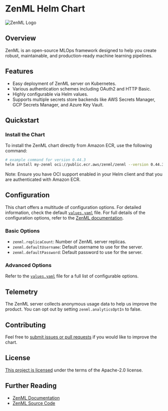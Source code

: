 # ZenML Helm Chart

![ZenML Logo](https://raw.githubusercontent.com/zenml-io/zenml/main/docs/book/.gitbook/assets/zenml_logo.png)

## Overview

ZenML is an open-source MLOps framework designed to help you create robust, maintainable, and production-ready machine learning pipelines.

## Features

- Easy deployment of ZenML server on Kubernetes.
- Various authentication schemes including OAuth2 and HTTP Basic.
- Highly configurable via Helm values.
- Supports multiple secrets store backends like AWS Secrets Manager, GCP Secrets Manager, and Azure Key Vault.

## Quickstart

### Install the Chart

To install the ZenML chart directly from Amazon ECR, use the following command:

```bash
# example command for version 0.44.3
helm install my-zenml oci://public.ecr.aws/zenml/zenml --version 0.44.3
```

Note: Ensure you have OCI support enabled in your Helm client and that you are authenticated with Amazon ECR.

## Configuration

This chart offers a multitude of configuration options. For detailed
information, check the default [`values.yaml`](values.yaml) file. For full
details of the configuration options, refer to the [ZenML documentation](https://docs.zenml.io/deploying-zenml/zenml-self-hosted/deploy-with-helm).

### Basic Options

- `zenml.replicaCount`: Number of ZenML server replicas.
- `zenml.defaultUsername`: Default username to use for the server.
- `zenml.defaultPassword`: Default password to use for the server.

### Advanced Options

Refer to the [`values.yaml`](values.yaml) file for a full list of configurable options.

## Telemetry

The ZenML server collects anonymous usage data to help us improve the product. You can opt out by setting `zenml.analyticsOptIn` to false.

## Contributing

Feel free to [submit issues or pull requests](https://github.com/zenml-io/zenml) if you would like to improve the chart.

## License

[This project is licensed](https://github.com/zenml-io/zenml/blob/main/LICENSE) under the terms of the Apache-2.0 license.

## Further Reading

- [ZenML Documentation](https://docs.zenml.io)
- [ZenML Source Code](https://github.com/zenml-io/zenml)
